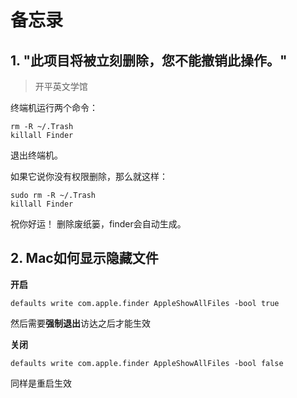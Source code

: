 # 备忘录

## 1. "此项目将被立刻删除，您不能撤销此操作。"

>开平英文学馆

终端机运行两个命令：
```
rm -R ~/.Trash
killall Finder
```
退出终端机。

如果它说你没有权限删除，那么就这样：
```
sudo rm -R ~/.Trash
killall Finder
```
祝你好运！
删除废纸篓，finder会自动生成。

## 2. Mac如何显示隐藏文件

**开启**
```
defaults write com.apple.finder AppleShowAllFiles -bool true
```
然后需要**强制退出**访达之后才能生效

**关闭**
```
defaults write com.apple.finder AppleShowAllFiles -bool false
```
同样是重启生效